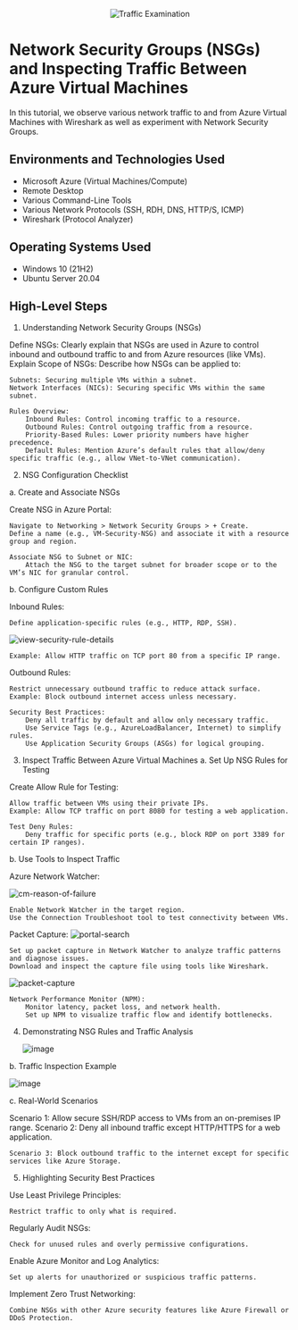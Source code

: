 <p align="center">
<img src="https://i.imgur.com/Ua7udoS.png" alt="Traffic Examination"/>
</p>

<h1>Network Security Groups (NSGs) and Inspecting Traffic Between Azure Virtual Machines</h1>
In this tutorial, we observe various network traffic to and from Azure Virtual Machines with Wireshark as well as experiment with Network Security Groups. <br />


<h2>Environments and Technologies Used</h2>

- Microsoft Azure (Virtual Machines/Compute)
- Remote Desktop
- Various Command-Line Tools
- Various Network Protocols (SSH, RDH, DNS, HTTP/S, ICMP)
- Wireshark (Protocol Analyzer)

<h2>Operating Systems Used </h2>

- Windows 10 (21H2)
- Ubuntu Server 20.04

<h2>High-Level Steps</h2>

<p align="left">

 1. Understanding Network Security Groups (NSGs)

Define NSGs: Clearly explain that NSGs are used in Azure to control inbound and outbound traffic to and from Azure resources (like VMs).
Explain Scope of NSGs: Describe how NSGs can be applied to:

    Subnets: Securing multiple VMs within a subnet.
    Network Interfaces (NICs): Securing specific VMs within the same subnet.

    Rules Overview:
        Inbound Rules: Control incoming traffic to a resource.
        Outbound Rules: Control outgoing traffic from a resource.
        Priority-Based Rules: Lower priority numbers have higher precedence.
        Default Rules: Mention Azure’s default rules that allow/deny specific traffic (e.g., allow VNet-to-VNet communication).
2. NSG Configuration Checklist
 
a. Create and Associate NSGs

Create NSG in Azure Portal:

    Navigate to Networking > Network Security Groups > + Create.
    Define a name (e.g., VM-Security-NSG) and associate it with a resource group and region.

    Associate NSG to Subnet or NIC:
        Attach the NSG to the target subnet for broader scope or to the VM’s NIC for granular control.

  b. Configure Custom Rules

Inbound Rules:

    Define application-specific rules (e.g., HTTP, RDP, SSH).
    
  ![view-security-rule-details](https://github.com/user-attachments/assets/0e38022e-b96d-4990-8f1b-2d3d9ad7eb65)

    Example: Allow HTTP traffic on TCP port 80 from a specific IP range.

Outbound Rules:

    Restrict unnecessary outbound traffic to reduce attack surface.
    Example: Block outbound internet access unless necessary.

    Security Best Practices:
        Deny all traffic by default and allow only necessary traffic.
        Use Service Tags (e.g., AzureLoadBalancer, Internet) to simplify rules.
        Use Application Security Groups (ASGs) for logical grouping.

3. Inspect Traffic Between Azure Virtual Machines
a. Set Up NSG Rules for Testing

Create Allow Rule for Testing:

    Allow traffic between VMs using their private IPs.
    Example: Allow TCP traffic on port 8080 for testing a web application.

    Test Deny Rules:
        Deny traffic for specific ports (e.g., block RDP on port 3389 for certain IP ranges).

b. Use Tools to Inspect Traffic

Azure Network Watcher:

![cm-reason-of-failure](https://github.com/user-attachments/assets/a0704ec3-16ee-4a8d-a7c4-c666b1595963)

    Enable Network Watcher in the target region.
    Use the Connection Troubleshoot tool to test connectivity between VMs.

Packet Capture:
![portal-search](https://github.com/user-attachments/assets/26fb8b04-7dde-4095-b9f6-8ea57f1047aa)

    Set up packet capture in Network Watcher to analyze traffic patterns and diagnose issues.
    Download and inspect the capture file using tools like Wireshark.

![packet-capture](https://github.com/user-attachments/assets/be6191ac-f6be-43f9-b601-6065c7f65d16)


    Network Performance Monitor (NPM):
        Monitor latency, packet loss, and network health.
        Set up NPM to visualize traffic flow and identify bottlenecks.

4. Demonstrating NSG Rules and Traffic Analysis


    ![image](https://github.com/user-attachments/assets/aa4082cf-4a3f-4bfd-ab5c-0c829fb1fbe0)


b. Traffic Inspection Example

![image](https://www.varonis.com/hubfs/Imported_Blog_Media/Screen-Shot-2021-07-05-at-4_58_25-PM-1024x659.png)

    

c. Real-World Scenarios

Scenario 1: Allow secure SSH/RDP access to VMs from an on-premises IP range.
Scenario 2: Deny all inbound traffic except HTTP/HTTPS for a web application.

    Scenario 3: Block outbound traffic to the internet except for specific services like Azure Storage.

5. Highlighting Security Best Practices

Use Least Privilege Principles:

    Restrict traffic to only what is required.

Regularly Audit NSGs:

    Check for unused rules and overly permissive configurations.

Enable Azure Monitor and Log Analytics:

    Set up alerts for unauthorized or suspicious traffic patterns.

Implement Zero Trust Networking:

    Combine NSGs with other Azure security features like Azure Firewall or DDoS Protection.

</p>
